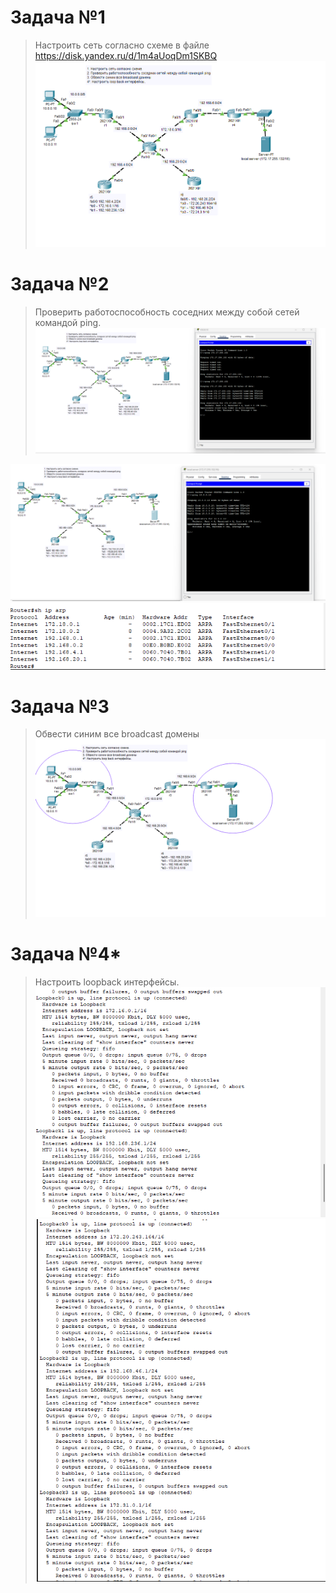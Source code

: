 # Задача №1

> Настроить сеть согласно схеме в файле https://disk.yandex.ru/d/1m4aUoqDm1SKBQ
![1](https://github.com/ssasergei/GeekBrains_ComputerNetworks/blob/master/Sem2_Ethernet_IP/screenshots/1.png)


# Задача №2

> Проверить работоспособность соседних между собой сетей командой ping.
![ping_1](https://github.com/ssasergei/GeekBrains_ComputerNetworks/blob/master/Sem2_Ethernet_IP/screenshots/ping_1.png)

![ping_2](https://github.com/ssasergei/GeekBrains_ComputerNetworks/blob/master/Sem2_Ethernet_IP/screenshots/ping_2.png)
![arp](https://github.com/ssasergei/GeekBrains_ComputerNetworks/blob/master/Sem2_Ethernet_IP/screenshots/arp.png)

# Задача №3
> Обвести синим все broadcast домены
![broadcast](https://github.com/ssasergei/GeekBrains_ComputerNetworks/blob/master/Sem2_Ethernet_IP/screenshots/broadcast.png)

# Задача №4*
> Настроить loopback интерфейсы.
![loopback_1](https://github.com/ssasergei/GeekBrains_ComputerNetworks/blob/master/Sem2_Ethernet_IP/screenshots/loopback_1.png)
![loopback_2](https://github.com/ssasergei/GeekBrains_ComputerNetworks/blob/master/Sem2_Ethernet_IP/screenshots/loopback_2.png)
